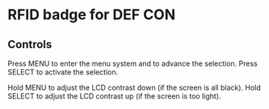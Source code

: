 # RFID badge for DEF CON

## Controls

Press MENU to enter the menu system and to advance the selection.
Press SELECT to activate the selection.

Hold MENU to adjust the LCD contrast down (if the screen is all black).
Hold SELECT to adjust the LCD contrast up (if the screen is too light).

